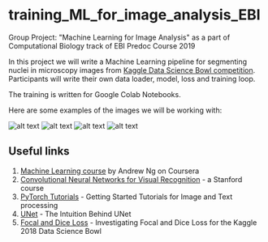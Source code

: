# training_ML_for_image_analysis_EBI
Group Project: "Machine Learning for Image Analysis" as a part of Computational Biology track of EBI Predoc Course 2019

In this project we will write a Machine Learning pipeline for segmenting nuclei in microscopy images from [Kaggle Data Science Bowl competition](https://www.kaggle.com/c/data-science-bowl-2018). Participants will write their own data loader, model, loss and training loop. 

The training is written for Google Colab Notebooks. 


Here are some examples of the images we will be working with:

![alt text](https://github.com/vzinche/training_ML_for_image_analysis_EBI/blob/master/imgs/pic1.png "Image 1")
![alt text](https://github.com/vzinche/training_ML_for_image_analysis_EBI/blob/master/imgs/pic2.png "Image 2")
![alt text](https://github.com/vzinche/training_ML_for_image_analysis_EBI/blob/master/imgs/pic3.png "Image 3")
![alt text](https://github.com/vzinche/training_ML_for_image_analysis_EBI/blob/master/imgs/pic4.png "Image 4")

## Useful links
1. [Machine Learning course](https://www.coursera.org/learn/machine-learning) by Andrew Ng on Coursera
2. [Convolutional Neural Networks for Visual Recognition](http://cs231n.stanford.edu/syllabus.html) - a Stanford course
3. [PyTorch Tutorials](https://pytorch.org/tutorials/) - Getting Started Tutorials for Image and Text processing
4. [UNet](https://towardsdatascience.com/u-net-b229b32b4a71) - The Intuition Behind UNet
5. [Focal and Dice Loss](https://becominghuman.ai/investigating-focal-and-dice-loss-for-the-kaggle-2018-data-science-bowl-65fb9af4f36c) - Investigating Focal and Dice Loss for the Kaggle 2018 Data Science Bowl
